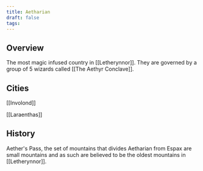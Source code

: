 ```yaml
---
title: Aetharian
draft: false
tags:
---
```

## Overview
The most magic infused country in [[Letherynnor]]. They are governed by a group of 5 wizards called [[The Aethyr Conclave]].
## Cities
[[Involond]]

[[Laraenthas]]
## History 
Aether's Pass, the set of mountains that divides Aetharian from Espax are small mountains and as such are believed to be the oldest mountains in [[Letherynnor]].
